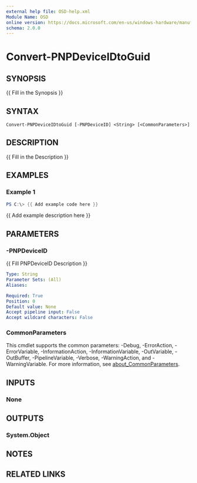 ```yaml
---
external help file: OSD-help.xml
Module Name: OSD
online version: https://docs.microsoft.com/en-us/windows-hardware/manufacture/desktop/deploy-windows-using-full-flash-update--ffu
schema: 2.0.0
---
```


# Convert-PNPDeviceIDtoGuid

## SYNOPSIS
{{ Fill in the Synopsis }}

## SYNTAX

```
Convert-PNPDeviceIDtoGuid [-PNPDeviceID] <String> [<CommonParameters>]
```

## DESCRIPTION
{{ Fill in the Description }}

## EXAMPLES

### Example 1
```powershell
PS C:\> {{ Add example code here }}
```

{{ Add example description here }}

## PARAMETERS

### -PNPDeviceID
{{ Fill PNPDeviceID Description }}

```yaml
Type: String
Parameter Sets: (All)
Aliases:

Required: True
Position: 0
Default value: None
Accept pipeline input: False
Accept wildcard characters: False
```

### CommonParameters
This cmdlet supports the common parameters: -Debug, -ErrorAction, -ErrorVariable, -InformationAction, -InformationVariable, -OutVariable, -OutBuffer, -PipelineVariable, -Verbose, -WarningAction, and -WarningVariable. For more information, see [about_CommonParameters](http://go.microsoft.com/fwlink/?LinkID=113216).

## INPUTS

### None

## OUTPUTS

### System.Object
## NOTES

## RELATED LINKS
